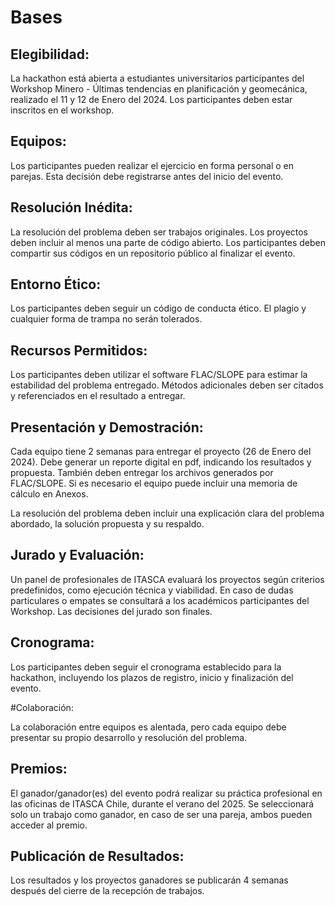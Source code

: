 # Bases

## Elegibilidad:

La hackathon está abierta a estudiantes universitarios participantes del Workshop Minero - Últimas tendencias en planificación y geomecánica, realizado el 11 y 12 de Enero del 2024.
Los participantes deben estar inscritos en el workshop.

## Equipos:

Los participantes pueden realizar el ejercicio en forma personal o en parejas. 
Esta decisión debe  registrarse antes del inicio del evento.

## Resolución Inédita:

La resolución del problema deben ser trabajos originales.
Los proyectos deben incluir al menos una parte de código abierto. Los participantes deben compartir sus códigos en un repositorio público al finalizar el evento.

## Entorno Ético:

Los participantes deben seguir un código de conducta ético. El plagio y cualquier forma de trampa no serán tolerados.

## Recursos Permitidos:

Los participantes deben utilizar el software FLAC/SLOPE para estimar la estabilidad del problema entregado.
Métodos adicionales deben ser citados y referenciados en el resultado a entregar.

## Presentación y Demostración:

Cada equipo tiene 2 semanas para entregar el proyecto (26 de Enero del 2024). Debe generar un reporte digital en pdf, indicando los resultados y propuesta. 
También deben entregar los archivos generados por FLAC/SLOPE.
Si es necesario el equipo puede incluir una memoria de cálculo en Anexos. 

La resolución del problema deben incluir una explicación clara del problema abordado, la solución propuesta y su respaldo.

## Jurado y Evaluación:

Un panel de profesionales de ITASCA evaluará los proyectos según criterios predefinidos, como ejecución técnica y viabilidad.
En caso de dudas particulares o empates se consultará a los académicos participantes del Workshop.
Las decisiones del jurado son finales.

## Cronograma:

Los participantes deben seguir el cronograma establecido para la hackathon, incluyendo los plazos de registro, inicio y finalización del evento.

#Colaboración:

La colaboración entre equipos es alentada, pero cada equipo debe presentar su propio desarrollo y resolución del problema.

## Premios:

El ganador/ganador(es) del evento podrá realizar su práctica profesional en las oficinas de ITASCA Chile, durante el verano del 2025.
Se seleccionará solo un trabajo como ganador, en caso de ser una pareja, ambos pueden acceder al premio.

## Publicación de Resultados:

Los resultados y los proyectos ganadores se publicarán 4 semanas después del cierre de la recepción de trabajos.
